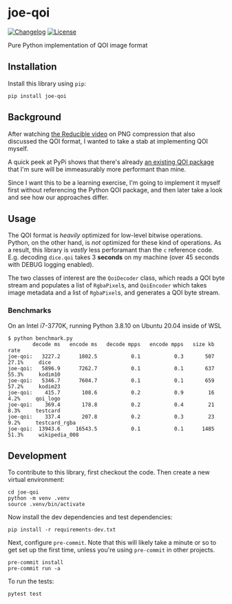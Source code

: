 # joe-qoi

<!-- TODO [![pypi](https://img.shields.io/pypi/v/joe-qoi.svg)](https://pypi.org/project/joe-qoi/) -->
[![Changelog](https://img.shields.io/github/v/release/jkerhin/joe-qoi?include_prereleases&label=changelog)](https://github.com/jkerhin/joe-qoi/releases)
[![License](https://img.shields.io/badge/license-MIT-blue.svg)](https://github.com/jkerhin/joe-qoi/blob/main/LICENSE)

Pure Python implementation of QOI image format

## Installation

Install this library using `pip`:

    pip install joe-qoi

## Background

After watching [the Reducible video](https://www.youtube.com/watch?v=EFUYNoFRHQI) on PNG compression
that also discussed the QOI format, I wanted to take a stab at implementing QOI myself.

A quick peek at PyPi shows that there's already [an existing QOI package](https://pypi.org/project/qoi/)
that I'm sure will be immeasurably more performant than mine.

Since I want this to be a learning exercise, I'm going to implement it myself first without
referencing the Python QOI package, and then later take a look and see how our approaches
differ.

## Usage

The QOI format is _heavily_ optimized for low-level bitwise operations. Python, on the
other hand, is _not_ optimized for these kind of operations. As a result, this library
is _vastly_ less perforamant than the `c` reference code. E.g. decoding `dice.qoi` takes
3 **seconds** on my machine (over 45 seconds with DEBUG logging enabled).

The two classes of interest are the `QoiDecoder` class, which reads a QOI byte stream
and populates a list of `RgbaPixel`s, and `QoiEncoder` which takes image metadata and a
list of `RgbaPixel`s, and generates a QOI byte stream.

### Benchmarks

On an Intel i7-3770K, running Python 3.8.10 on Ubuntu 20.04 inside of WSL

```
$ python benchmark.py
        decode ms   encode ms   decode mpps   encode mpps   size kb    rate
joe-qoi:   3227.2      1802.5           0.1           0.3       507   27.1%     dice
joe-qoi:   5896.9      7262.7           0.1           0.1       637   55.3%     kodim10
joe-qoi:   5346.7      7604.7           0.1           0.1       659   57.2%     kodim23
joe-qoi:    415.7       108.6           0.2           0.9        16    4.2%     qoi_logo
joe-qoi:    369.4       178.8           0.2           0.4        21    8.3%     testcard
joe-qoi:    337.4       207.8           0.2           0.3        23    9.2%     testcard_rgba
joe-qoi:  13943.6     16543.5           0.1           0.1      1485   51.3%     wikipedia_008
```

## Development

To contribute to this library, first checkout the code. Then create a new virtual environment:

    cd joe-qoi
    python -m venv .venv
    source .venv/bin/activate

Now install the dev dependencies and test dependencies:

    pip install -r requirements-dev.txt

Next, configure `pre-commit`. Note that this will likely take a minute or so to
get set up the first time, unless you're using `pre-commit` in other projects.

    pre-commit install
    pre-commit run -a

To run the tests:

    pytest test
